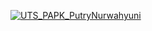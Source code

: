 [![UTS_PAPK_PutryNurwahyuni](https://res.cloudinary.com/marcomontalbano/image/upload/v1637829815/video_to_markdown/images/youtube--RncOniBmdBQ-c05b58ac6eb4c4700831b2b3070cd403.jpg)](https://youtu.be/RncOniBmdBQ "UTS_PAPK_PutryNurwahyuni")